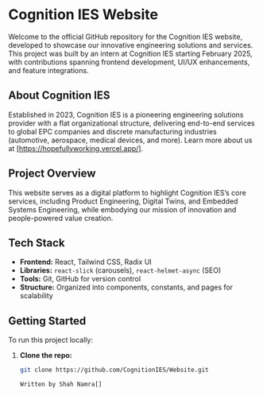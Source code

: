 # Cognition IES Website

Welcome to the official GitHub repository for the Cognition IES website, developed to showcase our innovative engineering solutions and services. This project was built by an intern at Cognition IES starting February 2025, with contributions spanning frontend development, UI/UX enhancements, and feature integrations.

## About Cognition IES
Established in 2023, Cognition IES is a pioneering engineering solutions provider with a flat organizational structure, delivering end-to-end services to global EPC companies and discrete manufacturing industries (automotive, aerospace, medical devices, and more). Learn more about us at [https://hopefullyworking.vercel.app/].

## Project Overview
This website serves as a digital platform to highlight Cognition IES’s core services, including Product Engineering, Digital Twins, and Embedded Systems Engineering, while embodying our mission of innovation and people-powered value creation.


## Tech Stack
- **Frontend:** React, Tailwind CSS, Radix UI
- **Libraries:** `react-slick` (carousels), `react-helmet-async` (SEO)
- **Tools:** Git, GitHub for version control
- **Structure:** Organized into components, constants, and pages for scalability


## Getting Started
To run this project locally:
1. **Clone the repo:**
   ```bash
   git clone https://github.com/CognitionIES/Website.git
   
   Written by Shah Namra[]
   